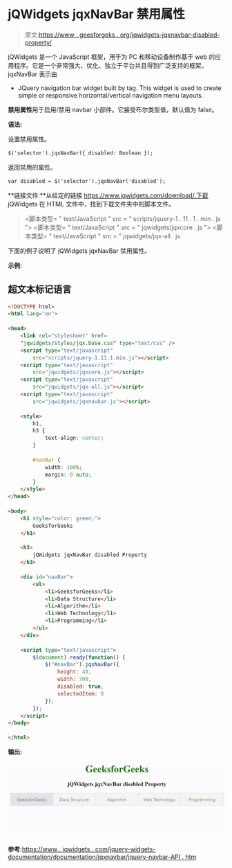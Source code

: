 # jQWidgets jqxNavBar 禁用属性

> 原文:[https://www . geesforgeks . org/jqwidgets-jqxnavbar-disabled-property/](https://www.geeksforgeeks.org/jqwidgets-jqxnavbar-disabled-property/)

jQWidgets 是一个 JavaScript 框架，用于为 PC 和移动设备制作基于 web 的应用程序。它是一个非常强大、优化、独立于平台并且得到广泛支持的框架。jqxNavBar 表示由

*   JQuery navigation bar widget built by tag. This widget is used to create simple or responsive horizontal/vertical navigation menu layouts.

**禁用属性**用于启用/禁用 navbar 小部件。它接受布尔类型值，默认值为 false。

**语法:**

设置禁用属性。

```html
$('selector').jqxNavBar({ disabled: Boolean });
```

返回禁用的属性。

```html
var disabled = $('selector').jqxNavBar('disabled');
```

**链接文件:**从给定的链接 https://www.jqwidgets.com/download/.下载 jQWidgets 在 HTML 文件中，找到下载文件夹中的脚本文件。

> <link rel="”stylesheet”" href="”jqwidgets/styles/jqx.base.css”" type="”text/css”">
> <脚本类型= " text/JavaScript " src = " scripts/jquery-1 . 11 . 1 . min . js "></脚本类型>
> <脚本类型= " text/JavaScript " src = " jqwidgets/jqxcore . js "></脚本类型>
> <脚本类型= " text/JavaScript " src = " jqwidgets/jqx-all . js

下面的例子说明了 jQWidgets jqxNavBar 禁用属性。

**示例:**

## 超文本标记语言

```html
<!DOCTYPE html>
<html lang="en">

<head>
    <link rel="stylesheet" href=
    "jqwidgets/styles/jqx.base.css" type="text/css" />
    <script type="text/javascript" 
        src="scripts/jquery-1.11.1.min.js"></script>
    <script type="text/javascript" 
        src="jqwidgets/jqxcore.js"></script>
    <script type="text/javascript" 
        src="jqwidgets/jqx-all.js"></script>
    <script type="text/javascript" 
        src="jqwidgets/jqxnavbar.js"></script>

    <style>
        h1,
        h3 {
            text-align: center;
        }

        #navBar {
            width: 100%;
            margin: 0 auto;
        }
    </style>
</head>

<body>
    <h1 style="color: green;">
        GeeksforGeeks
    </h1>

    <h3>
        jQWidgets jqxNavBar disabled Property
    </h3>

    <div id="navBar">
        <ul>
            <li>GeeksforGeeks</li>
            <li>Data Structure</li>
            <li>Algorithm</li>
            <li>Web Technology</li>
            <li>Programming</li>
        </ul>
    </div>

    <script type="text/javascript">
        $(document).ready(function() {
            $("#navBar").jqxNavBar({ 
                height: 40,
                width: 700,
                disabled: true,
                selectedItem: 0 
            });
        });
    </script>
</body>

</html>
```

**输出:**

![](img/a399f09c3d7aa48eaa534a7102efa73b.png)

**参考:**[https://www . jqwidgets . com/jquery-widgets-documentation/documentation/jqxnavbar/jquery-navbar-API . htm](https://www.jqwidgets.com/jquery-widgets-documentation/documentation/jqxnavbar/jquery-navbar-api.htm)